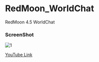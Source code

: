 # RedMoon_WorldChat
RedMoon 4.5 WorldChat 

### ScreenShot
![1](./IMAGES/1.png)

[YouTube Link](https://www.youtube.com/watch?v=2Q0Hjr4g5Vw)